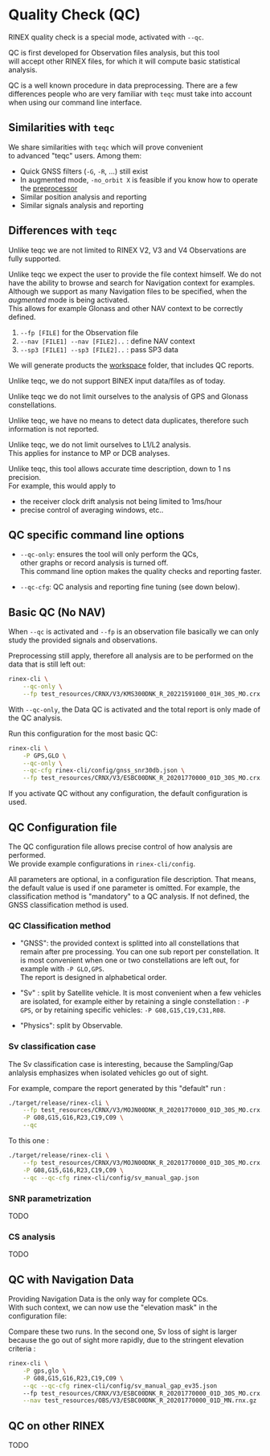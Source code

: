 Quality Check (QC)
==================

RINEX quality check is a special mode, activated with `--qc`.

QC is first developed for Observation files analysis, but this tool  
will accept other RINEX files, for which it will compute basic statistical analysis. 

QC is a well known procedure in data preprocessing. 
There are a few differences people who are very familiar with `teqc` must
take into account when using our command line interface.

## Similarities with `teqc`

We share similarities with `teqc` which will prove convenient  
to advanced "teqc" users.  Among them:

* Quick GNSS filters (`-G`, `-R`, ...) still exist
* In augmented mode, `-no_orbit X` is feasible if you know how to operate the [preprocessor](doc/preprocessing.md)
* Similar position analysis and reporting
* Similar signals analysis and reporting

## Differences with `teqc`

Unlike teqc we are not limited to RINEX V2, V3 and V4 Observations
are fully supported.

Unlike teqc we expect the user to provide the file context
himself. We do not have the ability to browse and search for Navigation context for examples.    
Although we support as many Navigation files to be specified, when the _augmented_ mode is being activated.  
This allows for example Glonass and other NAV context to be correctly defined.
  
1. `--fp [FILE]` for the Observation file
2. `--nav [FILE1] --nav [FILE2]..` : define NAV context 
3. `--sp3 [FILE1] --sp3 [FILE2]..` : pass SP3 data

We will generate products the
[workspace](https://github.com/gwbres/rinex/tree/rinex-cli/workspace)
folder, that includes QC reports.

Unlike teqc, we do not support BINEX input data/files as of today.

Unlike teqc we do not limit ourselves to the analysis of
GPS and Glonass constellations.

Unlike teqc, we have no means to detect data duplicates, therefore
such information is not reported.

Unlike teqc, we do not limit ourselves to L1/L2 analysis.  
This applies for instance to MP or DCB analyses. 

Unlike teqc, this tool allows accurate time description, down to 1 ns precision.  
For example, this would apply to

* the receiver clock drift analysis not being limited to 1ms/hour  
* precise control of averaging windows, etc..

## QC specific command line options

* `--qc-only`: ensures the tool will only perform the QCs,   
other graphs or record analysis is turned off.   
This command line option makes the quality checks and reporting faster.

* `--qc-cfg`: QC analysis and reporting fine tuning (see down below).

## Basic QC (No NAV)

When `--qc` is activated and `--fp` is an observation file
basically we can only study the provided signals and observations.

Preprocessing still apply, therefore all analysis are to be performed
on the data that is still left out:

```bash
rinex-cli \
    --qc-only \
    --fp test_resources/CRNX/V3/KMS300DNK_R_20221591000_01H_30S_MO.crx
```

With `--qc-only`, the Data QC is activated and the total report is only made of the QC analysis.

Run this configuration for the most basic QC:

```bash
rinex-cli \
    -P GPS,GLO \
    --qc-only \
    --qc-cfg rinex-cli/config/gnss_snr30db.json \
    --fp test_resources/CRNX/V3/ESBC00DNK_R_20201770000_01D_30S_MO.crx.gz
```

If you activate QC without any configuration, the default configuration is used.

## QC Configuration file

The QC configuration file allows precise control of how analysis are performed.  
We provide example configurations in `rinex-cli/config`.  

All parameters are optional, in a configuration file description. That means,
the default value is used if one parameter is omitted. For example, the classification
method is "mandatory" to a QC analysis. If not defined, the GNSS classification method is used.


### QC Classification method

- "GNSS": the provided context is splitted into all constellations that remain
after pre processing. You can one sub report per constellation.
It is most convenient when one or two constellations are left out, for example with `-P GLO,GPS`.  
The report is designed in alphabetical order.

- "Sv" : split by Satellite vehicle. It is most convenient when a few vehicles are isolated,
for example either by retaining a single constellation : `-P GPS`, or by retaining
specific vehicles: `-P G08,G15,C19,C31,R08`. 

- "Physics": split by Observable. 

### Sv classification case

The Sv classification case is interesting, because the Sampling/Gap anlalysis emphasizes
when isolated vehicles go out of sight.

For example, compare the report generated by this "default" run : 

```bash
./target/release/rinex-cli \
    --fp test_resources/CRNX/V3/MOJN00DNK_R_20201770000_01D_30S_MO.crx.gz \
    -P G08,G15,G16,R23,C19,C09 \
    --qc
```

To this one :

```bash
./target/release/rinex-cli \
    --fp test_resources/CRNX/V3/MOJN00DNK_R_20201770000_01D_30S_MO.crx.gz \
    -P G08,G15,G16,R23,C19,C09 \
    --qc --qc-cfg rinex-cli/config/sv_manual_gap.json
```

### SNR parametrization

TODO

### CS analysis 

TODO

## QC with Navigation Data

Providing Navigation Data is the only way for complete QCs.  
With such context, we can now use the "elevation mask" in the configuration file:

Compare these two runs. In the second one, Sv loss of sight is larger because
the go out of sight more rapidly, due to the stringent elevation criteria :

```bash
rinex-cli \
    -P gps,glo \
    -P G08,G15,G16,R23,C19,C09 \
    --qc --qc-cfg rinex-cli/config/sv_manual_gap_ev35.json
    --fp test_resources/CRNX/V3/ESBC00DNK_R_20201770000_01D_30S_MO.crx.gz \
    --nav test_resources/OBS/V3/ESBC00DNK_R_20201770000_01D_MN.rnx.gz
```

## QC on other RINEX

TODO
